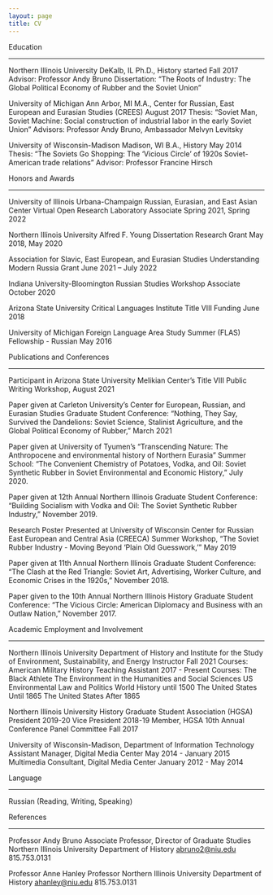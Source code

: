 ```yaml
---
layout: page
title: CV
---
```

Education
________________________________________
Northern Illinois University								DeKalb, IL
Ph.D., History											started Fall 2017
Advisor: Professor Andy Bruno
Dissertation: “The Roots of Industry: The Global Political Economy of Rubber and the Soviet Union”

University of Michigan 									Ann Arbor, MI
M.A., Center for Russian, East European and Eurasian Studies (CREES)	August 2017
Thesis: “Soviet Man, Soviet Machine: Social construction of industrial labor in the early Soviet Union”
Advisors: Professor Andy Bruno, Ambassador Melvyn Levitsky

University of Wisconsin-Madison							Madison, WI
B.A., History											May 2014
Thesis: “The Soviets Go Shopping: The ‘Vicious Circle’ of 1920s Soviet-American trade relations” 
Advisor: Professor Francine Hirsch

Honors and Awards
________________________________________
University of Illinois Urbana-Champaign Russian, Eurasian, and East Asian Center 
Virtual Open Research Laboratory Associate						Spring 2021, Spring 2022

Northern Illinois University
Alfred F. Young Dissertation Research Grant				May 2018, May 2020

Association for Slavic, East European, and Eurasian Studies 
Understanding Modern Russia Grant 						June 2021 – July 2022

Indiana University-Bloomington 
Russian Studies Workshop Associate							October 2020 

Arizona State University Critical Languages Institute 
Title VIII Funding										June 2018

University of Michigan 
Foreign Language Area Study Summer (FLAS) Fellowship - Russian 	May 2016





Publications and Conferences
________________________________________

Participant in Arizona State University Melikian Center’s Title VIII Public Writing Workshop, August 2021

Paper given at Carleton University’s Center for European, Russian, and Eurasian Studies Graduate Student Conference: “Nothing, They Say, Survived the Dandelions: Soviet Science, Stalinist Agriculture, and the Global Political Economy of Rubber,” March 2021

Paper given at University of Tyumen’s “Transcending Nature: The Anthropocene and environmental history of Northern Eurasia” Summer School: “The Convenient Chemistry of Potatoes, Vodka, and Oil: Soviet Synthetic Rubber in Soviet Environmental and Economic History,” July 2020.

Paper given at 12th Annual Northern Illinois Graduate Student Conference: “Building Socialism with Vodka and Oil: The Soviet Synthetic Rubber Industry,” November 2019.

Research Poster Presented at University of Wisconsin Center for Russian East European and Central Asia (CREECA) Summer Workshop, “The Soviet Rubber Industry - Moving Beyond ‘Plain Old Guesswork,’” May 2019

Paper given at 11th Annual Northern Illinois Graduate Student Conference: “The Clash at the Red Triangle: Soviet Art, Advertising, Worker Culture, and Economic Crises in the 1920s,” November 2018.

Paper given to the 10th Annual Northern Illinois History Graduate Student Conference: “The Vicious Circle: American Diplomacy and Business with an Outlaw Nation,” November 2017.

Academic Employment and Involvement
________________________________________
Northern Illinois University
Department of History and Institute for the Study of Environment, Sustainability, and Energy
Instructor												Fall 2021
	Courses:
	American Military History
Teaching Assistant										2017 - Present
	Courses:
	The Black Athlete
	The Environment in the Humanities and Social Sciences
	US Environmental Law and Politics
	World History until 1500
	The United States Until 1865
	The United States After 1865

Northern Illinois University History Graduate Student Association (HGSA)
President												2019-20
Vice President											2018-19	
Member, HGSA 10th Annual Conference Panel Committee			Fall 2017

University of Wisconsin-Madison, Department of Information Technology	      
Assistant Manager, Digital Media Center						May 2014 - January 2015
Multimedia Consultant, Digital Media Center						January 2012 - May 2014

Language
________________________________________
Russian (Reading, Writing, Speaking)



References
________________________________________
Professor Andy Bruno
Associate Professor, Director of Graduate Studies
Northern Illinois University Department of History
abruno2@niu.edu
815.753.0131

Professor Anne Hanley
Professor
Northern Illinois University Department of History
ahanley@niu.edu
815.753.0131
